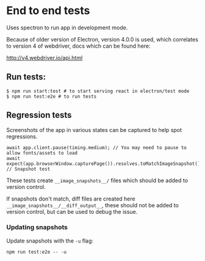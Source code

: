 # End to end tests

Uses spectron to run app in development mode.

Because of older version of Electron, version 4.0.0 is used, which correlates to
version 4 of webdriver, docs which can be found here:

http://v4.webdriver.io/api.html

## Run tests:

```
$ npm run start:test # to start serving react in electron/test mode
$ npm run test:e2e # to run tests
```

## Regression tests

Screenshots of the app in various states can be captured to help spot regressions.

```
await app.client.pause(timing.medium); // You may need to pause to allow fonts/assets to load
await expect(app.browserWindow.capturePage()).resolves.toMatchImageSnapshot(); // Snapshot test
```

These tests create `__image_snapshots__/` files which should be added to version control.

If snapshots don't match, diff files are created here `__image_snapshots__/__diff_output__`, these
should not be added to version control, but can be used to debug the issue.

### Updating snapshots

Update snapshots with the `-u` flag:

`npm run test:e2e -- -u`
